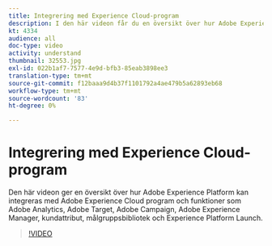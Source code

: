 ```yaml
---
title: Integrering med Experience Cloud-program
description: I den här videon får du en översikt över hur Adobe Experience Platform kan integreras med program och funktioner som Adobe Analytics, Adobe Target, Adobe Campaign, Adobe Experience Manager, kundattribut, målgruppsbibliotek och Experience Platform Launch.
kt: 4334
audience: all
doc-type: video
activity: understand
thumbnail: 32553.jpg
exl-id: 022b1af7-7577-4e9d-bfb3-85eab3898ee3
translation-type: tm+mt
source-git-commit: f12baaa9d4b37f1101792a4ae479b5a62893eb68
workflow-type: tm+mt
source-wordcount: '83'
ht-degree: 0%

---
```


# Integrering med Experience Cloud-program

Den här videon ger en översikt över hur Adobe Experience Platform kan integreras med Adobe Experience Cloud program och funktioner som Adobe Analytics, Adobe Target, Adobe Campaign, Adobe Experience Manager, kundattribut, målgruppsbibliotek och Experience Platform Launch.

>[!VIDEO](https://video.tv.adobe.com/v/32553?quality=12&learn=on)
